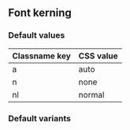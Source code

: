 ## Font kerning

<!-- <values.fontKerning> -->
### Default values
|Classname key|CSS value|
|-------------|---------|
|a            |auto     |
|n            |none     |
|nl           |normal   |

<!-- </values.fontKerning> -->


<!-- <variants.fontKerning> -->
### Default variants

<!-- </variants.fontKerning> -->
